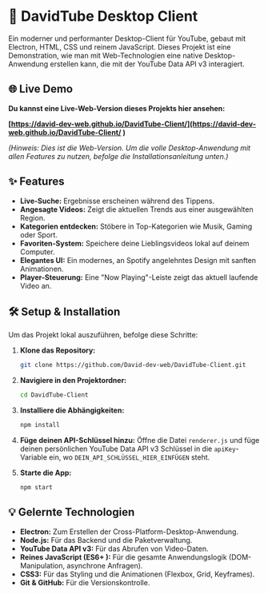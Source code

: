 # 🚀 DavidTube Desktop Client

Ein moderner und performanter Desktop-Client für YouTube, gebaut mit Electron, HTML, CSS und reinem JavaScript. Dieses Projekt ist eine Demonstration, wie man mit Web-Technologien eine native Desktop-Anwendung erstellen kann, die mit der YouTube Data API v3 interagiert.

## 🌐 Live Demo

**Du kannst eine Live-Web-Version dieses Projekts hier ansehen:**

**[https://david-dev-web.github.io/DavidTube-Client/](https://david-dev-web.github.io/DavidTube-Client/ )**

*(Hinweis: Dies ist die Web-Version. Um die volle Desktop-Anwendung mit allen Features zu nutzen, befolge die Installationsanleitung unten.)*

## ✨ Features

*   **Live-Suche:** Ergebnisse erscheinen während des Tippens.
*   **Angesagte Videos:** Zeigt die aktuellen Trends aus einer ausgewählten Region.
*   **Kategorien entdecken:** Stöbere in Top-Kategorien wie Musik, Gaming oder Sport.
*   **Favoriten-System:** Speichere deine Lieblingsvideos lokal auf deinem Computer.
*   **Elegantes UI:** Ein modernes, an Spotify angelehntes Design mit sanften Animationen.
*   **Player-Steuerung:** Eine "Now Playing"-Leiste zeigt das aktuell laufende Video an.

## 🛠️ Setup & Installation

Um das Projekt lokal auszuführen, befolge diese Schritte:

1.  **Klone das Repository:**
    ```bash
    git clone https://github.com/David-dev-web/DavidTube-Client.git
    ```
2.  **Navigiere in den Projektordner:**
    ```bash
    cd DavidTube-Client
    ```
3.  **Installiere die Abhängigkeiten:**
    ```bash
    npm install
    ```
4.  **Füge deinen API-Schlüssel hinzu:**
    Öffne die Datei `renderer.js` und füge deinen persönlichen YouTube Data API v3 Schlüssel in die `apiKey`-Variable ein, wo `DEIN_API_SCHLÜSSEL_HIER_EINFÜGEN` steht.
    
5.  **Starte die App:**
    ```bash
    npm start
    ```

## 💡 Gelernte Technologien

*   **Electron:** Zum Erstellen der Cross-Platform-Desktop-Anwendung.
*   **Node.js:** Für das Backend und die Paketverwaltung.
*   **YouTube Data API v3:** Für das Abrufen von Video-Daten.
*   **Reines JavaScript (ES6+ ):** Für die gesamte Anwendungslogik (DOM-Manipulation, asynchrone Anfragen).
*   **CSS3:** Für das Styling und die Animationen (Flexbox, Grid, Keyframes).
*   **Git & GitHub:** Für die Versionskontrolle.

